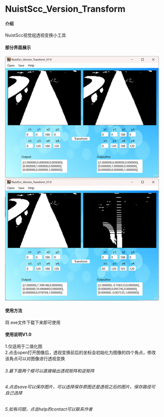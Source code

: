 # NuistScc_Version_Transform

#### 介绍
NuistScc视觉组透视变换小工具

#### 部分界面展示
![使用展示](img1.png)![改变四个角点可查看效果，获取透视矩阵](img2.png)

#### 使用方法
将.exe文件下载下来即可使用

#### 使用说明V1.0
1.仅适用于二值化图
<br>2.点击open打开图像后，透视变换前后的坐标会初始化为图像的四个角点，修改该角点可以对图像进行透视变换
###### 3.最下面两个框可以直接输出透视矩阵和逆矩阵
###### 4.点击save可以保存图片，可以选择保存原图还是透视之后的图片，保存路径可自己选择
###### 5.如有问题，点击help的contact可以联系作者

